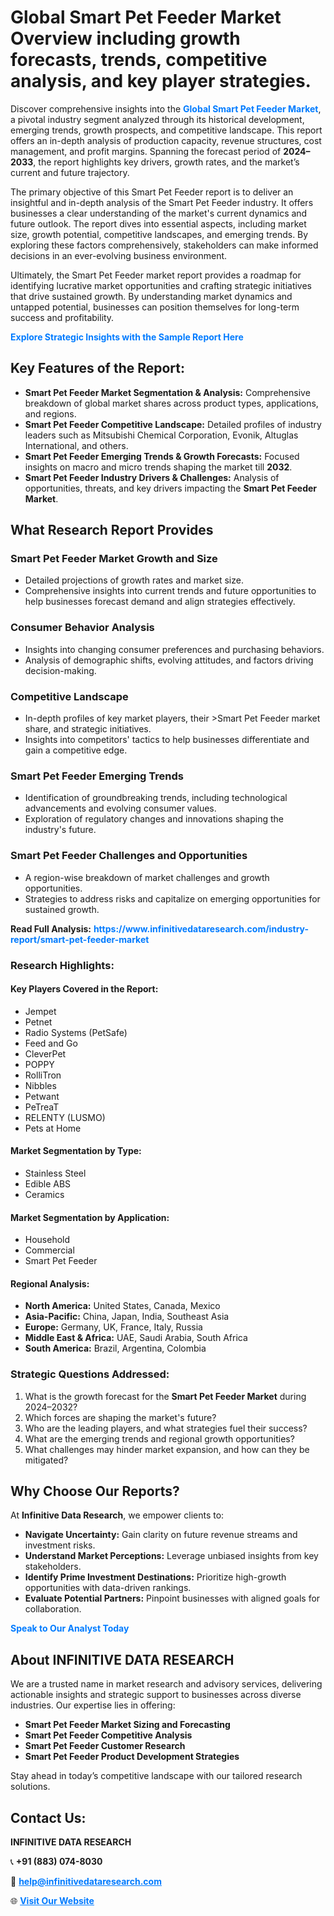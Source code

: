 <h1>Global Smart Pet Feeder Market Overview including growth forecasts, trends, competitive analysis, and key player strategies.</h1>
<p>
Discover comprehensive insights into the 
<a href="https://www.infinitivedataresearch.com/industry-report/smart-pet-feeder-market" rel="dofollow" style="color: #007BFF; text-decoration: none;"><strong>Global Smart Pet Feeder Market</strong></a>, a pivotal industry segment analyzed through its historical development, emerging trends, growth prospects, and competitive landscape. This report offers an in-depth analysis of production capacity, revenue structures, cost management, and profit margins. Spanning the forecast period of <strong>2024–2033</strong>, the report highlights key drivers, growth rates, and the market’s current and future trajectory.
</p>
<p>
The primary objective of this Smart Pet Feeder report is to deliver an insightful and in-depth analysis of the Smart Pet Feeder industry. It offers businesses a clear understanding of the market's current dynamics and future outlook. The report dives into essential aspects, including market size, growth potential, competitive landscapes, and emerging trends. By exploring these factors comprehensively, stakeholders can make informed decisions in an ever-evolving business environment.
</p>
<p>
Ultimately, the Smart Pet Feeder market report provides a roadmap for identifying lucrative market opportunities and crafting strategic initiatives that drive sustained growth. By understanding market dynamics and untapped potential, businesses can position themselves for long-term success and profitability.
</p>
<p>
<a href="https://www.infinitivedataresearch.com/request-sample/reportId=111940" style="color: #007BFF; text-decoration: none;"><strong>Explore Strategic Insights with the Sample Report Here</strong></a>
</p>

<h2>Key Features of the Report:</h2>
<ul>
<li><strong>Smart Pet Feeder Market Segmentation & Analysis:</strong> Comprehensive breakdown of global market shares across product types, applications, and regions.</li>
<li><strong>Smart Pet Feeder Competitive Landscape:</strong> Detailed profiles of industry leaders such as Mitsubishi Chemical Corporation, Evonik, Altuglas International, and others.</li>
<li><strong>Smart Pet Feeder Emerging Trends & Growth Forecasts:</strong> Focused insights on macro and micro trends shaping the market till <strong>2032</strong>.</li>
<li><strong>Smart Pet Feeder Industry Drivers & Challenges:</strong> Analysis of opportunities, threats, and key drivers impacting the <strong>Smart Pet Feeder Market</strong>.</li>
</ul>

<h2>What Research Report Provides</h2>
<h3>Smart Pet Feeder Market Growth and Size</h3>
<ul>
<li>Detailed projections of growth rates and market size.</li>
<li>Comprehensive insights into current trends and future opportunities to help businesses forecast demand and align strategies effectively.</li>
</ul>

<h3>Consumer Behavior Analysis</h3>
<ul>
<li>Insights into changing consumer preferences and purchasing behaviors.</li>
<li>Analysis of demographic shifts, evolving attitudes, and factors driving decision-making.</li>
</ul>

<h3>Competitive Landscape</h3>
<ul>
<li>In-depth profiles of key market players, their >Smart Pet Feeder market share, and strategic initiatives.</li>
<li>Insights into competitors' tactics to help businesses differentiate and gain a competitive edge.</li>
</ul>

<h3>Smart Pet Feeder Emerging Trends</h3>
<ul>
<li>Identification of groundbreaking trends, including technological advancements and evolving consumer values.</li>
<li>Exploration of regulatory changes and innovations shaping the industry's future.</li>
</ul>

<h3>Smart Pet Feeder Challenges and Opportunities</h3>
<ul>
<li>A region-wise breakdown of market challenges and growth opportunities.</li>
<li>Strategies to address risks and capitalize on emerging opportunities for sustained growth.</li>
</ul>
<p><strong>Read Full Analysis:</strong> <a href="https://www.infinitivedataresearch.com/industry-report/smart-pet-feeder-market" rel="dofollow" style="color: #007BFF; text-decoration: none;"><strong>https://www.infinitivedataresearch.com/industry-report/smart-pet-feeder-market</strong></a></p>
<h3>Research Highlights:</h3>
<h4>Key Players Covered in the Report:</h4>
<ul><li>Jempet</li><li>Petnet</li><li>Radio Systems (PetSafe)</li><li>Feed and Go</li><li>CleverPet</li><li>POPPY</li><li>RolliTron</li><li>Nibbles</li><li>Petwant</li><li>PeTreaT</li><li>RELENTY (LUSMO)</li><li>Pets at Home</li></ul>
<h4>Market Segmentation by Type:</h4>
<ul><li>Stainless Steel</li><li>Edible ABS</li><li>Ceramics</li></ul>
<h4>Market Segmentation by Application:</h4>
<ul><li>Household</li><li>Commercial</li><li>Smart Pet Feeder</li></ul>

<h4>Regional Analysis:</h4>
<ul>
<li><strong>North America:</strong> United States, Canada, Mexico</li>
<li><strong>Asia-Pacific:</strong> China, Japan, India, Southeast Asia</li>
<li><strong>Europe:</strong> Germany, UK, France, Italy, Russia</li>
<li><strong>Middle East & Africa:</strong> UAE, Saudi Arabia, South Africa</li>
<li><strong>South America:</strong> Brazil, Argentina, Colombia</li>
</ul>

<h3>Strategic Questions Addressed:</h3>
<ol>
<li>What is the growth forecast for the <strong>Smart Pet Feeder Market</strong> during 2024–2032?</li>
<li>Which forces are shaping the market's future?</li>
<li>Who are the leading players, and what strategies fuel their success?</li>
<li>What are the emerging trends and regional growth opportunities?</li>
<li>What challenges may hinder market expansion, and how can they be mitigated?</li>
</ol>

<h2>Why Choose Our Reports?</h2>
<p>At <strong>Infinitive Data Research</strong>, we empower clients to:</p>
<ul>
<li><strong>Navigate Uncertainty:</strong> Gain clarity on future revenue streams and investment risks.</li>
<li><strong>Understand Market Perceptions:</strong> Leverage unbiased insights from key stakeholders.</li>
<li><strong>Identify Prime Investment Destinations:</strong> Prioritize high-growth opportunities with data-driven rankings.</li>
<li><strong>Evaluate Potential Partners:</strong> Pinpoint businesses with aligned goals for collaboration.</li>
</ul>
<p><a href="https://www.infinitivedataresearch.com/industry-report/smart-pet-feeder-market" rel="dofollow" style="color: #007BFF; text-decoration: none;"><strong>Speak to Our Analyst Today</strong></a></p>

<h2>About INFINITIVE DATA RESEARCH</h2>
<p>We are a trusted name in market research and advisory services, delivering actionable insights and strategic support to businesses across diverse industries. Our expertise lies in offering:</p>
<ul>
<li><strong>Smart Pet Feeder Market Sizing and Forecasting</strong></li>
<li><strong>Smart Pet Feeder Competitive Analysis</strong></li>
<li><strong>Smart Pet Feeder Customer Research</strong></li>
<li><strong>Smart Pet Feeder Product Development Strategies</strong></li>
</ul>
<p>Stay ahead in today’s competitive landscape with our tailored research solutions.</p>

<h2>Contact Us:</h2>
<p><strong>INFINITIVE DATA RESEARCH</strong></p>
<p>📞 <strong>+91 (883) 074-8030</strong></p>
<p>📧 <strong><a href="mailto:help@infinitivedataresearch.com" style="color: #007BFF;">help@infinitivedataresearch.com</a></strong></p>
<p>🌐 <strong><a href="https://www.infinitivedataresearch.com" rel="dofollow" style="color: #007BFF;">Visit Our Website</a></strong></p>